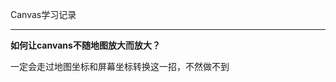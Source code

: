 Canvas学习记录

---

**如何让canvans不随地图放大而放大？**

一定会走过地图坐标和屏幕坐标转换这一招，不然做不到

[2222]: Https://baidu.com



[记vue+leaflet的一次canvas渲染爆栈]: !https://www.cnblogs.com/cqq626/p/9434040.html
[dddd]:baidu.com	"百度"

